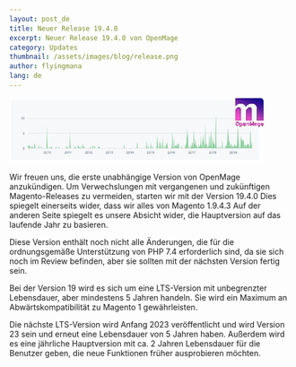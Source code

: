 ```yaml
---
layout: post_de
title: Neuer Release 19.4.0
excerpt: Neuer Release 19.4.0 von OpenMage
category: Updates
thumbnail: /assets/images/blog/release.png
author: flyingmana
lang: de
---
```


<img src="/images//posts/openmage_contributions_logo_2019_11.png" style="max-width:90%;"/>
        
Wir freuen uns, die erste unabhängige Version von OpenMage anzukündigen.
Um Verwechslungen mit vergangenen und zukünftigen Magento-Releases zu vermeiden, starten wir mit der Version 19.4.0
Dies spiegelt einerseits wider, dass wir alles von Magento 1.9.4.3
Auf der anderen Seite spiegelt es unsere Absicht wider, die Hauptversion auf das laufende Jahr zu basieren.

Diese Version enthält noch nicht alle Änderungen, die für die ordnungsgemäße Unterstützung von PHP 7.4 erforderlich sind, da sie sich noch im Review befinden, 
aber sie sollten mit der nächsten Version fertig sein.

Bei der Version 19 wird es sich um eine LTS-Version mit unbegrenzter Lebensdauer, aber mindestens 5 Jahren handeln.
Sie wird ein Maximum an Abwärtskompatibilität zu Magento 1 gewährleisten.


Die nächste LTS-Version wird Anfang 2023 veröffentlicht und wird Version 23 sein und erneut eine Lebensdauer von 5 Jahren haben. 
Außerdem wird es eine jährliche Hauptversion mit ca. 2 Jahren Lebensdauer für die Benutzer geben, die neue Funktionen früher ausprobieren möchten.


